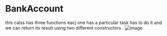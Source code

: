 # BankAccount

this calss has three functions eacj one has a particular task has to do it and we can return its result using two different constructors .
![image](https://github.com/user-attachments/assets/9a3c657e-472a-43ea-9402-996810bcbb4a)
